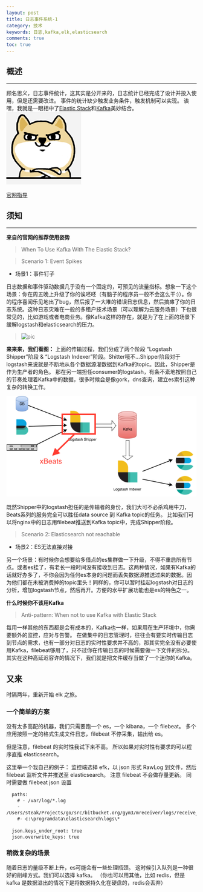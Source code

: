 ```yaml
---
layout: post
title: 日志事件系统-1
category: 技术
keywords: 日志,kafka,elk,elasticsearch
comments: true
toc: true
---
```


## 概述
---
顾名思义，日志事件统计，这其实是分开来的，日志统计已经完成了设计并投入使用，但是还需要改进。
事件的统计缺少触发业务条件，触发机制可以实现。
诶嘿，我就是一眼相中了[Elastic Stack](https://www.elastic.co/)和[Kafka](https://kafka.apache.org/)美妙结合。<br>
![对](/assets/img/serious.png)

[官网指导](https://www.elastic.co/blog/just-enough-kafka-for-the-elastic-stack-part1)

## 须知
---
**来自的官网的推荐使用姿势**
> When To Use Kafka With The Elastic Stack?

> Scenario 1: Event Spikes

+ 场景1：事件钉子


日志数据和事件驱动数据几乎没有一个固定的，可预见的流量指标。想象一下这个场景：你在周五晚上升级了你的诶呸呸（有脑子的程序员一般不会这么干:)）。你的程序喜闻乐见地出了bug，然后报了一大堆的错误日志信息，然后搞瘫了你的日志系统。这种日志灾难在一般的多租户技术场景（可以理解为云服务场景）下也很常见的，比如游戏或者电商业务。像Kafka这样的存在，就是为了在上面的场景下缓解logstash和elasticsearch的压力。


> ![pic](/assets/img/kafka.png)

**来来来，我们看图：**
上面的传输过程，我们分成了两个阶段 “Logstash Shipper”阶段 & “Logstash Indexer”阶段。Shitter哦不...Shipper阶段对于logstash来说就是不断地从各个数据源灌数据到Kafka的topic。因此，Shipper是作为生产者的角色。
那在另一端担任consumer的logstash，有条不紊地按照自己的节奏处理着Kafka中的数据，很多时候会是像gork，dns查询，建立es索引这种复杂的转换工作。

![pic2](/assets/img/kbeats.png)


既然Shipper中的logstash担任的是传输者的身份，我们大可不必杀鸡用牛刀，Beats系列的服务完全可以胜任data source 到 Kafka topic的任务。
比如我们可以将nginx中的日志用filebeat推送到Kafka topic中，完成Shipper阶段。

> Scenario 2: Elasticsearch not reachable

+ 场景2：ES无法直接对接


另一个场景：有时候你会想要给多借点的es集群做一下升级，不得不重启所有节点。或者es挂了，有老长一段时间没有接收到日志。这两种情况，如果有Kafka的话就好办多了，不你会因为任何es本身的问题而丢失数据源推送过来的数据。因为他们都在未被消费掉的topic里头！同样的，你可以暂时挂起logstash对日志的分析，增加logstash节点，然后再开。方便的水平扩展功能也是es的特色之一。

**什么时候你不该用Kafka**

> Anti-pattern: When not to use Kafka with Elastic Stack

每用一样其他的东西都是会有成本的，Kafka也一样，如果用在生产环境中，你需要额外的监控，应对与告警。
在做集中的日志管理时，往往会有要实时传输日志到节点的需求，也有一部分对日志的实时性要求并不高的，那其实完全没有必要使用Kafka，filebeat够用了，只不过你在传输日志的时候需要做一下文件的拆分。其实在这种高延迟容许的情况下，我们就是把文件缓存当做了一个迷你的Kafka。

## 又来
时隔两年，重新开始 elk 之旅。

### 一个简单的方案
没有太多高配的机器，我们只需要跑一个 es，一个 kibana，一个 filebeat。
多个应用按照一定的格式生成文件日志，filebeat 不停采集，输出给 es。

但是注意，filebeat 的实时性我试下来不高。
所以如果对实时性有要求的可以程序直推 elasticsearch。

这里举一个我自己的例子：
监控端选择 efk，以 json 形式 RawLog 到文件，然后 filebeat 监听文件并推送至 elasticsearch。
注意 filebeat 不会做存量更新。
同时需要做 filebeat json 设置
```
  paths:
    # - /var/log/*.log
    - /Users/steak/Projects/go/src/bitbucket.org/gym3/mreceiver/logs/receive_log_*.log
    #- c:\programdata\elasticsearch\logs\*

  json.keys_under_root: true
  json.overwrite_keys: true
```


### 稍微复杂的场景
随着日志的量级不断上升，es可能会有一些处理瓶颈。
这时候引入队列是一种很好的削峰方式。我们可以选择 kafka。
（你也可以用其他，比如 redis，但是 kafka 是数据溢出的情况下是将数据持久化在硬盘的，redis会丢弃）